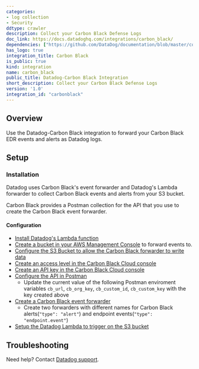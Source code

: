```yaml
---
categories:
- log collection
- Security
ddtype: crawler
description: Collect your Carbon Black Defense Logs
doc_link: https://docs.datadoghq.com/integrations/carbon_black/
dependencies: ["https://github.com/DataDog/documentation/blob/master/content/en/integrations/carbon_black.md"]
has_logo: true
integration_title: Carbon Black
is_public: true
kind: integration
name: carbon_black
public_title: Datadog-Carbon Black Integration
short_description: Collect your Carbon Black Defense Logs
version: '1.0'
integration_id: "carbonblack"
---
```


## Overview

Use the Datadog-Carbon Black integration to forward your Carbon Black EDR events and alerts as Datadog logs.


## Setup

### Installation

Datadog uses Carbon Black's event forwarder and Datadog's Lambda forwarder to collect Carbon Black events and alerts from your S3 bucket.

Carbon Black provides a Postman collection for the API that you use to create the Carbon Black event forwarder.

#### Configuration

- [Install Datadog's Lambda function][1]
- [Create a bucket in your AWS Management Console][2] to forward events to. 
- [Configure the S3 Bucket to allow the Carbon Black forwarder to write data][3]
- [Create an access level in the Carbon Black Cloud console][4]
- [Create an API key in the Carbon Black Cloud console][5]
- [Configure the API in Postman][6]
  - Update the current value of the following Postman enviroment variables `cb_url`, `cb_org_key`, `cb_custom_id`, `cb_custom_key` with the key created above 
- [Create a Carbon Black event forwarder][7]
  - Create two forwarders with different names for Carbon Black alerts(`"type": "alert"`) and endpoint events(`"type": "endpoint.event"`)
- [Setup the Datadog Lambda to trigger on the S3 bucket][8]


## Troubleshooting

Need help? Contact [Datadog support][3].

[1]: https://docs.datadoghq.com/serverless/libraries_integrations/forwarder/
[2]: https://community.carbonblack.com/t5/Developer-Relations/Carbon-Black-Cloud-Data-Forwarder-Quick-Setup-amp-S3-Bucket/td-p/89194#create-a-bucket
[3]: https://community.carbonblack.com/t5/Developer-Relations/Carbon-Black-Cloud-Data-Forwarder-Quick-Setup-amp-S3-Bucket/td-p/89194#configure-bucket-to-write-events
[4]: https://community.carbonblack.com/t5/Developer-Relations/Carbon-Black-Cloud-Data-Forwarder-Quick-Setup-amp-S3-Bucket/td-p/89194#create-access-level
[5]: https://community.carbonblack.com/t5/Developer-Relations/Carbon-Black-Cloud-Data-Forwarder-Quick-Setup-amp-S3-Bucket/td-p/89194#create-new-api-key
[6]: https://community.carbonblack.com/t5/Developer-Relations/Carbon-Black-Cloud-Data-Forwarder-Quick-Setup-amp-S3-Bucket/td-p/89194#configure-api-in-postman
[7]: https://community.carbonblack.com/t5/Developer-Relations/Carbon-Black-Cloud-Data-Forwarder-Quick-Setup-amp-S3-Bucket/td-p/89194#create-new-forwarder
[8]: https://docs.datadoghq.com/logs/guide/send-aws-services-logs-with-the-datadog-lambda-function/?tab=awsconsole#collecting-logs-from-s3-buckets
